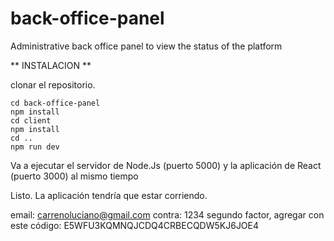 # back-office-panel
Administrative back office panel to view the status of the platform


** INSTALACION **

clonar el repositorio.

```
cd back-office-panel
npm install
cd client
npm install
cd ..
npm run dev
```

Va a ejecutar el servidor de Node.Js (puerto 5000) y la aplicación de React (puerto 3000) al mismo tiempo

Listo. La aplicación tendría que estar corriendo.

email: carrenoluciano@gmail.com
contra: 1234
segundo factor, agregar con este código: E5WFU3KQMNQJCDQ4CRBECQDW5KJ6JOE4
